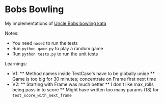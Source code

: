 # Bobs Bowling

My implementations of [Uncle Bobs bowling kata](http://butunclebob.com/ArticleS.UncleBob.TheBowlingGameKata)

Notes:
* You need `nose2` to run the tests
* Run `python game.py` to play a random game
* Run `python tests.py` to run the unit tests

Learnings:
* V1:
** Method names inside TestCase's have to be globally uniqe
** Game is too big for 30 minutes; concentrate on Frame first next time
* V2:
** Starting with Frame was much better
** I don't like max_rolls being pass in to score
** Might have written too many params (18) for `test_score_with_next_frame`
